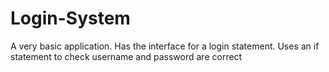 # Login-System
A very basic application.  Has the interface for a login statement. Uses an if statement to check username and password are correct
